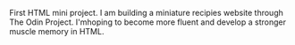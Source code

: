 First HTML mini project. I am building a miniature recipies website through The Odin Project.  I'mhoping to become more fluent and  develop a stronger muscle memory in HTML.
